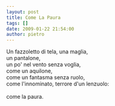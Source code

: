 ```yaml
---
layout: post
title: Come La Paura
tags: []
date: 2009-01-22 21:54:00
author: pietro
---
```

Un fazzoletto di tela, una maglia,<br/>un pantalone,<br/>un po' nel vento senza voglia,<br/>come un aquilone,<br/>come un fantasma senza ruolo,<br/>come l'innominato, terrore d'un lenzuolo:<br/><br/>come la paura.
